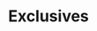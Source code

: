 ---
title: Exclusives
items: 
    - {
        images: 
            [
                {color: White, image: ../images/exclusives/dri-fit-white.png},
                {color: Blue, image: ../images/exclusives/dri-fit-blue.png},
                {color: Red, image: ../images/exclusives/dri-fit-red.png},
                {color: Yellow, image: ../images/exclusives/dri-fit-yellow.png},
            ],
        price: '19.99',
        sizes: [S, M, L],
        name: Dark Ace Dri Fit
        }
    - {
        images: 
            [ 
                {color: White, image: ../images/exclusives/bb-white.png}, 
                {color: Black, image: ../images/exclusives/bb-black.png},
                {color: Purple, image: ../images/exclusives/bb-purple.png},
                {color: Yellow, image: ../images/exclusives/bb-yellow.png},

            ],
        price: '19.99',
        sizes: [S, M, L],
        name: Bone Basket Tee
        }
    - {
        images: [ {image: ../images/exclusives/can-cooler.jpg} ],
        price: '19.99',
        name: Can Cooler
        }
    - {
        images: 
            [ 
                {color: Green, image: ../images/exclusives/death-font-hat-green.png}, 
                {color: Black, image: ../images/exclusives/death-font-hat-black.png},
                {color: Red, image: ../images/exclusives/death-font-hat-red.png},
            ],
        price: '19.99',
        name: Death Font Hat
        }
    - {
        images: 
            [ 
                {color: White, image: ../images/exclusives/chain-out-tee-white.png}, 
                {color: Red, image: ../images/exclusives/chain-out-tee-red.png}, 
                {color: Yellow, image: ../images/exclusives/chain-out-tee-yellow.png}, 
            ],
        price: '19.99',
        sizes: [S, M, L],
        name: Chain Out Tee
        }
    - {
        images: [ {image: ../images/exclusives/ex3.jpg} ],
        price: '19.99',
        sizes: [S, M, L],
        name: Dark Ace Zip Hoodie
        }
---